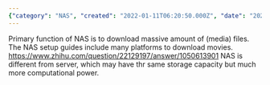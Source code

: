 ```yaml
---
{"category": "NAS", "created": "2022-01-11T06:20:50.000Z", "date": "2022-01-11 06:20:50", "description": "This article provides an overview of Network Attached Storage (NAS) devices, which are designed for efficiently downloading large media files such as movies. The content also covers NAS setups and their compatibility with different platforms to optimize movie downloads.", "modified": "2022-08-18T16:15:32.896Z", "tags": ["cloud storage", "hardware", "remote connection", "remote control", "remote storage", "storage"], "title": "NAS With Movie Download"}
---
```

Primary function of NAS is to download massive amount of (media) files. The NAS setup guides include many platforms to download movies.
https://www.zhihu.com/question/22129197/answer/1050613901
NAS is different from server, which may have thr same storage capacity but much more computational power.